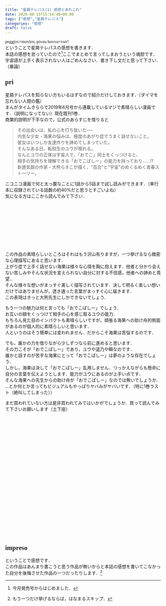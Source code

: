 ```yaml
---
title: "星屑テレパス(1) 感想とあれこれ"
date: 2020-08-15T15:54:48+09:00
tags: ["感想","星屑テレパス"]
categories: "感想"
draft: false
---
```


<style>
@font-face {
	font-family: 'movlov';
	src: url(/fonts/Movlov-Regular.ttf);
	/*
	src: url(~/Blog/public/fonts/Movlov-Regular.ttf);
	*/
}
</style>

<font face="movlov">peggjov=movlov, pivou bovvu=vuv!</font>  
ということで星屑テレパスの感想を書きます．  
本誌の感想を怠っていたので[^1]ここでまとめて言ってしまおうという魂胆です．  
宇宙語が上手く表示されない人はごめんなさい．書き下し文だと思って下さい．（暴論）  
  
[^1]:今月発売号からはじめました．

## <font face="movlov">pri</font>
星屑テレパスを知らない方もいるはずなので紹介だけしておきます．（ダイマを忘れない人間の鑑）  
まんがタイムきららで2019年6月号から連載しているマジで素晴らしい漫画です．（説明になってない）現在既刊1巻．  
商業的説明が下手なので，公式のあらすじを借りると  
> その出会いは、私の心を打ち抜いた──  
内気な少女・海果の悩みは、極度のあがり症でうまく話せないこと。  
彼女はいつしか友達作りを諦めてしまっていた。  
そんなある日、転校生のユウが現れる。  
なんとユウの正体は宇宙人で、「おでこ」同士をくっつけると、  
相手の気持ちを理解できる「おでこぱしー」の能力を持っており……!?  
新進気鋭の作家・大熊らすこが描く、"百合"と"宇宙"のめくるめく青春ストーリー。  

ニコニコ漫画で何と太っ腹なことに1話から5話まで試し読みができます．（単行本に収録されている話数の約40%だと思うとすごいよね）  
気になる方はここから読んでみて下さい．  
<div class="iframely-embed"><div class="iframely-responsive" style="height: 140px; width:90% padding-bottom: 0;"><a href="https://seiga.nicovideo.jp/comic/48976" data-iframely-url="//cdn.iframe.ly/api/iframe?url=https%3A%2F%2Fseiga.nicovideo.jp%2Fcomic%2F48976&amp;key=dd60c159c87f40f1ecca839b51b281e8&amp;iframe=card-small"></a></div></div><script async src="//cdn.iframe.ly/embed.js" charset="utf-8"></script>

この作品の素晴らしいところはそれはもう沢山有りますが，一つ挙げるなら緻密な心理描写にあると思います．  
上がり症で上手く話せない海果は様々な心情を胸に抱えます．他者と分かり会えない苦しみやそんな状況を変えられない自分に対する不信感，他者への諦めと羨望...  
そんな様々な想いがまっすぐ美しく描写されています．決して明るく楽しい想いだけではありませんが，透き通った言葉がまっすぐ心に届きます．  
この表現はきっと大熊先生にしかできないでしょう．  

もう一つの魅力は何と言っても「おでこぱしー」でしょう．    
お互いの額をくっつけて相手の心を感じ取るユウの能力．  
もちろん見た目のインパクトも素晴らしいですが，頑張る海果への助け舟的側面があるのが個人的に素晴らしいと思います．  
人というのはそう簡単には変われません．だからこそ海果は苦悩するのです．  
  
でも，誰かの力を借りながら少しずつなら前に進めると思います．  
その力こそが「おでこぱしー」であり，ユウや遥乃や瞬なのです．  
誰かと話すのが苦手な海果にとって「おでこぱしー」は夢のような存在でしょう．  
しかし，海果は決して「おでこぱしー」乱用しません．つっかえながらも懸命に自分の言葉を伝えようとします．能力がユウにあるのが上手い点です．  
そんな海果への先生からの助け舟が「おでこぱしー」なのでは無いでしょうか．  
...とか何とか言ってもビジュアルもやっぱりヤバみがヤバいです．（特に1巻ラスト（絶叫してしまった））

まだ買われていない方は是非買われてみてはいかがでしょうか．買って読んでみて下さいお願いします（土下座）  
<div class="iframely-embed"><div class="iframely-responsive" style="padding-bottom: 52.5%; padding-top: 120px;"><a href="https://www.amazon.co.jp/%25E6%2598%259F%25E5%25B1%2591%25E3%2583%2586%25E3%2583%25AC%25E3%2583%2591%25E3%2582%25B9-1-%25E3%2581%25BE%25E3%2582%2593%25E3%2581%258C%25E3%2582%25BF%25E3%2582%25A4%25E3%2583%25A0KR%25E3%2582%25B3%25E3%2583%259F%25E3%2583%2583%25E3%2582%25AF%25E3%2582%25B9-%25E5%25A4%25A7%25E7%2586%258A%25E3%2582%2589%25E3%2581%2599%25E3%2581%2593/dp/4832272055" data-iframely-url="//cdn.iframe.ly/api/iframe?url=https%3A%2F%2Fwww.amazon.co.jp%2Fdp%2F4832272055&amp;key=dd60c159c87f40f1ecca839b51b281e8"></a></div></div><script async src="//cdn.iframe.ly/embed.js" charset="utf-8"></script>

## <font face="movlov">impreso</font>
ということで感想です．  
この作品はあんまり書こうと思う作品が無いからと本誌の感想を書いてこなかった自分を後悔させた作品の一つだったりします．[^2]  

[^2]:もう一つだけ挙げるならば，はなまるスキップ．



